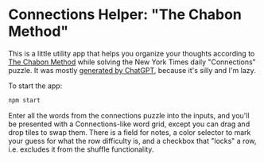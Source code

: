 # Connections Helper: "The Chabon Method"

This is a little utility app that helps you organize your thoughts according to [The Chabon Method](https://www.threads.net/@michael.chabon/post/C38Uqhov511) while solving the New York Times daily "Connections" puzzle.
It was mostly [generated by ChatGPT](https://chat.openai.com/share/4ca6db89-51de-47c5-b836-af686307ba63), because it's silly and I'm lazy. 

To start the app:

```bash
npm start
```

Enter all the words from the connections puzzle into the inputs, and you'll be presented with a Connections-like word grid, except you can drag and drop tiles to swap them.
There is a field for notes, a color selector to mark your guess for what the row difficulty is, and a checkbox that "locks" a row, i.e. excludes it from the shuffle functionality.
